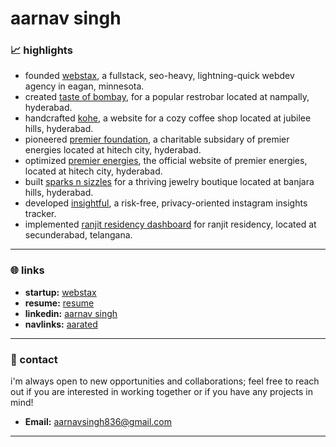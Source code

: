 # aarnav singh

### 📈 highlights
- founded      [webstax](https://webstaxinc.vercel.app/), a fullstack, seo-heavy, lightning-quick webdev agency in eagan, minnesota.
- created      [taste of bombay](https://aarnav1729.github.io/tasteofbombay/), for a popular restrobar located at nampally, hyderabad.
- handcrafted  [kohe](https://kohe.netlify.app/), a website for a cozy coffee shop located at jubilee hills, hyderabad.
- pioneered    [premier foundation](https://main--premierfoundation.netlify.app/), a charitable subsidary of premier energies located at hitech city, hyderabad.
- optimized    [premier energies](https://www.premierenergies.com/), the official website of premier energies, located at hitech city, hyderabad.
- built        [sparks n sizzles](https://aarnav1729.github.io/SnSLandingPage/) for a thriving jewelry boutique located at banjara hills, hyderabad.
- developed    [insightful](https://aarnav1729.github.io/bot/), a risk-free, privacy-oriented instagram insights tracker.
- implemented  [ranjit residency dashboard](https://ranjit-residency-admin.vercel.app/) for ranjit residency, located at secunderabad, telangana.

---

### 🌐 links
- **startup:** [webstax](https://webstaxinc.vercel.app/)
- **resume:** [resume](https://aarated.netlify.app/)
- **linkedin:** [aarnav singh](https://www.linkedin.com/in/aarnavsinghh)
- **navlinks:** [aarated](https://aarrated.netlify.app/)

---

### 📧 contact
i'm always open to new opportunities and collaborations; feel free to reach out if you are interested in working together or if you have any projects in mind!
- **Email:** [aarnavsingh836@gmail.com](mailto:aarnavsingh836@gmail.com)

---

